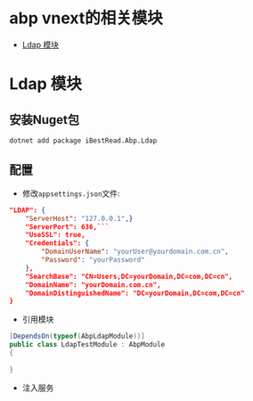 # abp vnext的相关模块

- [Ldap 模块](doc/Ldap_module.md)

# Ldap 模块

## 安装Nuget包

```shell
dotnet add package iBestRead.Abp.Ldap
```

## 配置

- 修改`appsettings.json`文件:

```json
"LDAP": {
    "ServerHost": "127.0.0.1",}
    "ServerPort": 636,```
    "UseSSL": true,
    "Credentials": {
        "DomainUserName": "yourUser@yourdomain.com.cn",
        "Password": "yourPassword"
    },
    "SearchBase": "CN=Users,DC=yourDomain,DC=com,DC=cn",
    "DomainName": "yourDomain.com.cn",
    "DomainDistinguishedName": "DC=yourDomain,DC=com,DC=cn"
}
```

- 引用模块

```csharp
[DependsOn(typeof(AbpLdapModule))]
public class LdapTestModule : AbpModule
{
  
}
```

- 注入服务